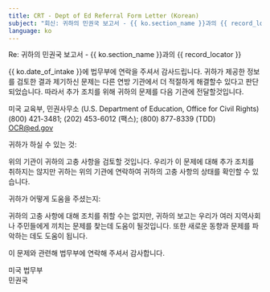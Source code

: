 ```yaml
---
title: CRT - Dept of Ed Referral Form Letter (Korean)
subject: "회신: 귀하의 민권국 보고서 - {{ ko.section_name }}과의 {{ record_locator }}"
language: ko
---
```

Re:		귀하의 민권국 보고서 - {{ ko.section_name }}과의 {{ record_locator }}

{{ ko.date_of_intake }}에 법무부에 연락을 주셔서 감사드립니다. 귀하가 제공한 정보를 검토한 결과  제기하신 문제는 다른 연방 기관에서 더 적절하게 해결할수 있다고 판단되었습니다. 따라서 추가 조치를 위해 귀하의 문제를 다음 기관에 전달할것입니다.

미국 교육부, 민권사무소 (U.S. Department of Education, Office for Civil Rights)  
(800) 421-3481; (202) 453-6012 (팩스); (800) 877-8339 (TDD)  
OCR@ed.gov

귀하가 하실 수 있는 것:

위의 기관이 귀하의 고충 사항을 검토할 것입니다. 우리가 이 문제에 대해 추가 조치를 취하지는 않지만 귀하는 위의 기관에 연락하여 귀하의 고충 사항의 상태를 확인할 수 있습니다.

귀하가 어떻게 도움을 주셨는지:

귀하의 고충 사항에 대해 조치를 취할 수는 없지만, 귀하의 보고는 우리가 여러 지역사회나 주민들에게 끼치는 문제를 찾는데 도움이 될것입니다. 또한 새로운 동향과 문제를 파악하는 데도 도움이 됩니다.

이 문제와 관련해 법무부에 연락해 주셔서 감사합니다.


미국 법무부  
민권국
